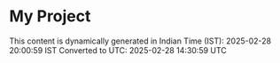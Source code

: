 # My Project

This content is dynamically generated in Indian Time (IST): 2025-02-28 20:00:59 IST
Converted to UTC: 2025-02-28 14:30:59 UTC
